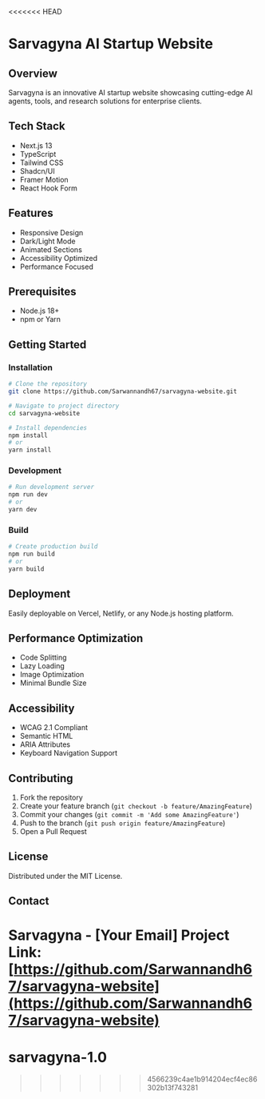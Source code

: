 <<<<<<< HEAD
# Sarvagyna AI Startup Website

## Overview
Sarvagyna is an innovative AI startup website showcasing cutting-edge AI agents, tools, and research solutions for enterprise clients.

## Tech Stack
- Next.js 13
- TypeScript
- Tailwind CSS
- Shadcn/UI
- Framer Motion
- React Hook Form

## Features
- Responsive Design
- Dark/Light Mode
- Animated Sections
- Accessibility Optimized
- Performance Focused

## Prerequisites
- Node.js 18+
- npm or Yarn

## Getting Started

### Installation
```bash
# Clone the repository
git clone https://github.com/Sarwannandh67/sarvagyna-website.git

# Navigate to project directory
cd sarvagyna-website

# Install dependencies
npm install
# or
yarn install
```

### Development
```bash
# Run development server
npm run dev
# or
yarn dev
```

### Build
```bash
# Create production build
npm run build
# or
yarn build
```

## Deployment
Easily deployable on Vercel, Netlify, or any Node.js hosting platform.

## Performance Optimization
- Code Splitting
- Lazy Loading
- Image Optimization
- Minimal Bundle Size

## Accessibility
- WCAG 2.1 Compliant
- Semantic HTML
- ARIA Attributes
- Keyboard Navigation Support

## Contributing
1. Fork the repository
2. Create your feature branch (`git checkout -b feature/AmazingFeature`)
3. Commit your changes (`git commit -m 'Add some AmazingFeature'`)
4. Push to the branch (`git push origin feature/AmazingFeature`)
5. Open a Pull Request

## License
Distributed under the MIT License.

## Contact
Sarvagyna - [Your Email]
Project Link: [https://github.com/Sarwannandh67/sarvagyna-website](https://github.com/Sarwannandh67/sarvagyna-website)
=======
# sarvagyna-1.0
>>>>>>> 4566239c4ae1b914204ecf4ec86302b13f743281
